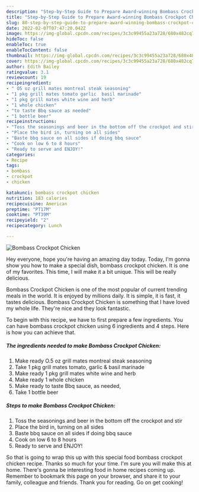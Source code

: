 ```yaml
---
description: "Step-by-Step Guide to Prepare Award-winning Bombass Crockpot Chicken"
title: "Step-by-Step Guide to Prepare Award-winning Bombass Crockpot Chicken"
slug: 80-step-by-step-guide-to-prepare-award-winning-bombass-crockpot-chicken
date: 2022-02-07T07:47:20.042Z
image: https://img-global.cpcdn.com/recipes/3c3c99455a23a728/680x482cq70/bombass-crockpot-chicken-recipe-main-photo.jpg
hideToc: false
enableToc: true
enableTocContent: false
thumbnail: https://img-global.cpcdn.com/recipes/3c3c99455a23a728/680x482cq70/bombass-crockpot-chicken-recipe-main-photo.jpg
cover: https://img-global.cpcdn.com/recipes/3c3c99455a23a728/680x482cq70/bombass-crockpot-chicken-recipe-main-photo.jpg
author: Edith Bailey
ratingvalue: 3.1
reviewcount: 19
recipeingredient:
- " O5 oz grill mates montreal steak seasoning"
- "1 pkg grill mates tomato garlic  basil marinade"
- "1 pkg grill mates white wine and herb"
- "1 whole chicken"
- "to taste Bbq sauce as needed"
- "1 bottle beer"
recipeinstructions:
- "Toss the seasonings and beer in the bottom off the crockpot and stir"
- "Place the bird in, turning on all sides"
- "Baste bbq sauce on all sides if doing bbq sauce"
- "Cook on low 6 to 8 hours"
- "Ready to serve and ENJOY!"
categories:
- Recipe
tags:
- bombass
- crockpot
- chicken

katakunci: bombass crockpot chicken 
nutrition: 183 calories
recipecuisine: American
preptime: "PT17M"
cooktime: "PT39M"
recipeyield: "2"
recipecategory: Lunch

---
```



![Bombass Crockpot Chicken](https://img-global.cpcdn.com/recipes/3c3c99455a23a728/680x482cq70/bombass-crockpot-chicken-recipe-main-photo.jpg)

Hey everyone, hope you're having an amazing day today. Today, I'm gonna show you how to make a special dish, bombass crockpot chicken. It is one of my favorites. This time, I will make it a bit unique. This will be really delicious.

Bombass Crockpot Chicken is one of the most popular of current trending meals in the world. It is enjoyed by millions daily. It is simple, it is fast, it tastes delicious. Bombass Crockpot Chicken is something that I have loved my whole life. They're nice and they look fantastic.




To begin with this recipe, we have to first prepare a few ingredients. You can have bombass crockpot chicken using 6 ingredients and 4 steps. Here is how you can achieve that.

<!--inarticleads1-->

##### The ingredients needed to make Bombass Crockpot Chicken:

1. Make ready  O.5 oz grill mates montreal steak seasoning
1. Take 1 pkg grill mates tomato, garlic &amp; basil marinade
1. Make ready 1 pkg grill mates white wine and herb
1. Make ready 1 whole chicken
1. Make ready to taste Bbq sauce, as needed,
1. Take 1 bottle beer




<!--inarticleads2-->

##### Steps to make Bombass Crockpot Chicken:

1. Toss the seasonings and beer in the bottom off the crockpot and stir
1. Place the bird in, turning on all sides
1. Baste bbq sauce on all sides if doing bbq sauce
1. Cook on low 6 to 8 hours
1. Ready to serve and ENJOY!



So that is going to wrap this up with this special food bombass crockpot chicken recipe. Thanks so much for your time. I'm sure you will make this at home. There's gonna be interesting food in home recipes coming up. Remember to bookmark this page on your browser, and share it to your family, colleague and friends. Thank you for reading. Go on get cooking!
